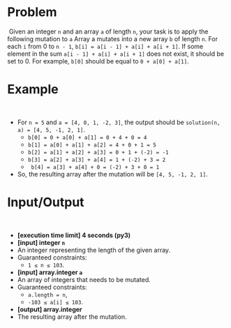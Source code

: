 # Problem
​
Given an integer ```n``` and an array ```a``` of length ```n```, your task is to apply the following mutation to ```a``` Array a mutates into a new array ```b``` of length ```n```. For each ```i``` from 0 to ```n - 1```, ```b[i] = a[i - 1] + a[i] + a[i + 1]```. If some element in the sum ```a[i - 1] + a[i] + a[i + 1]``` does not exist, it should be set to 0. For example, ```b[0]``` should be equal to ```0 + a[0] + a[1]```.
​
# Example
​
* For ```n = 5``` and ```a = [4, 0, 1, -2, 3]```, the output should be ```solution(n, a) = [4, 5, -1, 2, 1]```.
    * ```b[0] = 0 + a[0] + a[1] = 0 + 4 + 0 = 4```
    * ```b[1] = a[0] + a[1] + a[2] = 4 + 0 + 1 = 5```
    * ```b[2] = a[1] + a[2] + a[3] = 0 + 1 + (-2) = -1```
    * ```b[3] = a[2] + a[3] + a[4] = 1 + (-2) + 3 = 2```
    * ``` b[4] = a[3] + a[4] + 0 = (-2) + 3 + 0 = 1```
* So, the resulting array after the mutation will be ```[4, 5, -1, 2, 1]```.
​
# Input/Output
​
* **[execution time limit] 4 seconds (py3)**
* **[input] integer ```n```**
* An integer representing the length of the given array.
* Guaranteed constraints:
    * ```1 ≤ n ≤ 103```.
* **[input] array.integer ```a```**
* An array of integers that needs to be mutated.
* Guaranteed constraints:
    * ```a.length = n```,
    * ```-103 ≤ a[i] ≤ 103```.
* **[output] array.integer**
* The resulting array after the mutation.